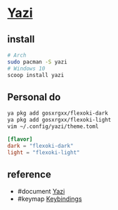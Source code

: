 # [Yazi](https://github.com/sxyazi/yazi)

## install

```sh
# Arch
sudo pacman -S yazi
# Windows 10
scoop install yazi
```

## Personal do

```sh
ya pkg add gosxrgxx/flexoki-dark
ya pkg add gosxrgxx/flexoki-light
vim ~/.config/yazi/theme.toml
```

```toml
[flavor]
dark = "flexoki-dark"
light = "flexoki-light"
```

## reference

- #document [Yazi](https://yazi-rs.github.io/docs/installation)
- #keymap [Keybindings](https://yazi-rs.github.io/docs/quick-start#keybindings)

